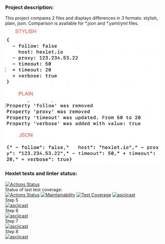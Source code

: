 ### Project description:
This project compares 2 files and displays differences in 3 formats: stylish, plain, json. Сomparison is available for *.json and *.yaml/yml files.
![alt text](https://github.com/bapplesova/python-project-lvl2/blob/main/formats.png)

### Hexlet tests and linter status:
[![Actions Status](https://github.com/bapplesova/python-project-lvl2/workflows/hexlet-check/badge.svg)](https://github.com/bapplesova/python-project-lvl2/actions)
<br>Status of last test coverage: <br>
[![Actions Status](https://github.com/bapplesova/python-project-lvl2/workflows/test-gendiff/badge.svg)](https://github.com/bapplesova/python-project-lvl2/actions)
[![Maintainability](https://api.codeclimate.com/v1/badges/9595578054090eb25705/maintainability)](https://codeclimate.com/github/bapplesova/python-project-lvl2/maintainability)
[![Test Coverage](https://api.codeclimate.com/v1/badges/9595578054090eb25705/test_coverage)](https://codeclimate.com/github/bapplesova/python-project-lvl2/test_coverage)
[![asciicast](https://asciinema.org/a/cErI2D0feTn1dYLJhZ1IHC1D3.svg)](https://asciinema.org/a/cErI2D0feTn1dYLJhZ1IHC1D3)
<br>Step 5<br>
[![asciicast](https://asciinema.org/a/sLEFSnLMWnkJ5m2PI2CuheUS5.svg)](https://asciinema.org/a/sLEFSnLMWnkJ5m2PI2CuheUS5)
<br>Step 6<br>
[![asciicast](https://asciinema.org/a/fwFizBHEFkcVpZm1ZrA4kABlB.svg)](https://asciinema.org/a/fwFizBHEFkcVpZm1ZrA4kABlB)
<br>Step 7<br>
[![asciicast](https://asciinema.org/a/BvV5muJOSl7ZIDFqRycnKfD7T.svg)](https://asciinema.org/a/BvV5muJOSl7ZIDFqRycnKfD7T)
<br>Step 8<br>
[![asciicast](https://asciinema.org/a/KFl9GHBztLYcZ0uayaDdmJ8bv.svg)](https://asciinema.org/a/KFl9GHBztLYcZ0uayaDdmJ8bv)